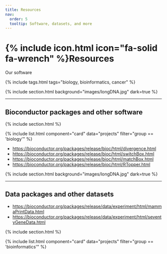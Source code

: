 ```yaml
---
title: Resources
nav:
  order: 5
  tooltip: Software, datasets, and more
---
```


# {% include icon.html icon="fa-solid fa-wrench" %}Resources

Our software

{% include tags.html tags="biology, bioinformatics, cancer" %}

{% include section.html background="images/longDNA.jpg" dark=true %}

***
## Bioconductor packages and other software
{% include section.html %}

{% include list.html component="card" data="projects" filter="group == 'biology'" %}

- https://bioconductor.org/packages/release/bioc/html/divergence.html
- https://bioconductor.org/packages/release/bioc/html/switchBox.html
- https://bioconductor.org/packages/release/bioc/html/matchBox.html
- https://bioconductor.org/packages/release/bioc/html/RTopper.html


{% include section.html background="images/longDNA.jpg" dark=true %}
***
## Data packages and other datasets

- https://bioconductor.org/packages/release/data/experiment/html/mammaPrintData.html
- https://bioconductor.org/packages/release/data/experiment/html/seventyGeneData.html

{% include section.html %}

{% include list.html component="card" data="projects" filter="group == 'bioinformatics'" %}
